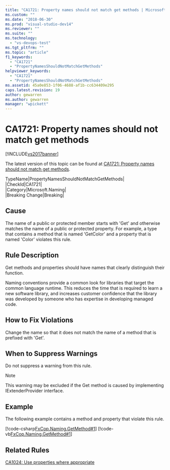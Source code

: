```yaml
---
title: "CA1721: Property names should not match get methods | Microsoft Docs"
ms.custom: ""
ms.date: "2018-06-30"
ms.prod: "visual-studio-dev14"
ms.reviewer: ""
ms.suite: ""
ms.technology: 
  - "vs-devops-test"
ms.tgt_pltfrm: ""
ms.topic: "article"
f1_keywords: 
  - "CA1721"
  - "PropertyNamesShouldNotMatchGetMethods"
helpviewer_keywords: 
  - "CA1721"
  - "PropertyNamesShouldNotMatchGetMethods"
ms.assetid: 45a0e853-1f06-4688-af1b-cc634409e295
caps.latest.revision: 19
author: gewarren
ms.author: gewarren
manager: "wpickett"
---
```

# CA1721: Property names should not match get methods
[!INCLUDE[vs2017banner](../includes/vs2017banner.md)]

The latest version of this topic can be found at [CA1721: Property names should not match get methods](https://docs.microsoft.com/visualstudio/code-quality/ca1721-property-names-should-not-match-get-methods).  
  
TypeName|PropertyNamesShouldNotMatchGetMethods|  
|CheckId|CA1721|  
|Category|Microsoft.Naming|  
|Breaking Change|Breaking|  
  
## Cause  
 The name of a public or protected member starts with 'Get' and otherwise matches the name of a public or protected property. For example, a type that contains a method that is named 'GetColor' and a property that is named 'Color' violates this rule.  
  
## Rule Description  
 Get methods and properties should have names that clearly distinguish their function.  
  
 Naming conventions provide a common look for libraries that target the common language runtime. This reduces the time that is required to learn a new software library, and increases customer confidence that the library was developed by someone who has expertise in developing managed code.  
  
## How to Fix Violations  
 Change the name so that it does not match the name of a method that is prefixed with 'Get'.  
  
## When to Suppress Warnings  
 Do not suppress a warning from this rule.  
  
> [!NOTE]
>  This warning may be excluded if the Get method is caused by implementing IExtenderProvider interface.  
  
## Example  
 The following example contains a method and property that violate this rule.  
  
 [!code-csharp[FxCop.Naming.GetMethod#1](../snippets/csharp/VS_Snippets_CodeAnalysis/FxCop.Naming.GetMethod/cs/FxCop.Naming.GetMethod.cs#1)]
 [!code-vb[FxCop.Naming.GetMethod#1](../snippets/visualbasic/VS_Snippets_CodeAnalysis/FxCop.Naming.GetMethod/vb/FxCop.Naming.GetMethod.vb#1)]  
  
## Related Rules  
 [CA1024: Use properties where appropriate](../code-quality/ca1024-use-properties-where-appropriate.md)



